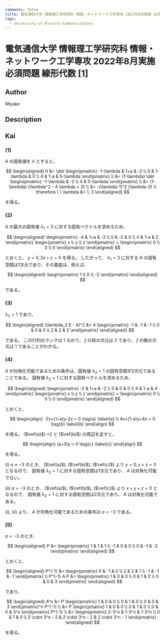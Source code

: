 ```yaml
---
comments: false
title: 電気通信大学 情報理工学研究科 情報・ネットワーク工学専攻 2022年8月実施 必須問題 線形代数 [1]
tags:
  - University-of-Electro-Communications 
---
```

# 電気通信大学 情報理工学研究科 情報・ネットワーク工学専攻 2022年8月実施 必須問題 線形代数 \[1\]

## **Author**
Miyake

## **Description**

## **Kai**
### (1)
$A$ の固有値を $\lambda$ とすると、

$$
  \begin{aligned}
  0
  &= \det \begin{pmatrix}
  -1-\lambda & 1+a & -2 \\ 0 & 1-\lambda & 0 \\ 4 & 1-a & 5-\lambda \end{pmatrix}
  \\
  &= (1-\lambda) \det \begin{pmatrix} -1-\lambda & -2 \\ 4 & 5-\lambda \end{pmatrix}
  \\
  &= (1-\lambda) (\lambda^2 - 4 \lambda + 3)
  \\
  &= -(\lambda-1)^2 (\lambda-3)
  \\
  \therefore \ \ 
  \lambda &= 1, 3
  \end{aligned}
$$

を得る。

### (2)
$A$ の最大の固有値 $\lambda_1 = 3$ に対する固有ベクトルを求めるため、

$$
  \begin{aligned}
  \begin{pmatrix} -4 & 1+a & -2 \\ 0 & -2 & 0 \\ 4 & 1-a & 2 \end{pmatrix}
  \begin{pmatrix} x \\ y \\ z \end{pmatrix}
  = \begin{pmatrix} 0 \\ 0 \\ 0 \end{pmatrix}
  \end{aligned}
$$

とおくと、 $y=0, 2x+z=0$ を得る。
したがって、 $\lambda_1=3$ に対する $A$ の固有空間は1次元であり、その基底は、例えば、

$$
  \begin{aligned}
  \begin{pmatrix} 1 \\ 0 \\ -2 \end{pmatrix}
  \end{aligned}
$$

である。

### (3)
$\lambda_2 = 1$ であり、

$$
  \begin{aligned}
  (\lambda_2 E - A)^2
  &= 4 \begin{pmatrix} -1 & -1 & -1 \\ 0 & 0 & 0 \\ 2 & 2 & 2 \end{pmatrix}
  \end{aligned}
$$

である。
この行列のランクは $1$ なので、
$f$ の核の次元は $2$ であり、 $f$ の像の次元は $1$ であることがわかる。

### (4)
$A$ が対角化可能であるための条件は、固有値 $\lambda_2=1$ の固有空間が2次元であることである。
固有値 $\lambda_2 = 1$ に対する固有ベクトルを求めるため、

$$
  \begin{aligned}
  \begin{pmatrix} -2 & 1+a & -2 \\ 0 & 0 & 0 \\ 4 & 1-a & 4 \end{pmatrix}
  \begin{pmatrix} x \\ y \\ z \end{pmatrix}
  = \begin{pmatrix} 0 \\ 0 \\ 0 \end{pmatrix}
  \end{aligned}
$$

とおくと、

$$
  \begin{align}
  -2x+(1+a)y-2z = 0 \tag{a} \label{a}
  \\
  4x+(1-a)y+4z = 0 \tag{b} \label{b}
  \end{align}
$$

を得る。
($\ref{a}$) $\times 2$ と ($\ref{b}$) の両辺を足すと、

$$
  \begin{align}
  (a+3)y = 0 \tag{c} \label{c}
  \end{align}
$$

を得る。

(i) $a \ne -3$ のとき、 ($\ref{a}$), ($\ref{b}$), ($\ref{c}$) より $y=0, x+z=0$ となるので、
固有値 $\lambda_2=1$ に対する固有空間は1次元であり、 $A$ は対角化可能でない。

(ii) $a = -3$ のとき、 ($\ref{a}$), ($\ref{b}$), ($\ref{c}$) より $x+y+z=0$ となるので、
固有値 $\lambda_2=1$ に対する固有空間は2次元であり、 $A$ は対角化可能である。

(i), (ii) より、 $A$ が対角化可能であるための条件は $a=-3$ である。

### (5)
$a=-3$ のとき、

$$
  \begin{aligned}
  P &= \begin{pmatrix} 1 & 1 & 1 \\ -1 & 0 & 0 \\ 0 & -1 & -2 \end{pmatrix}
  \end{aligned}
$$

とおくと、

$$
  \begin{aligned}
  P^{-1} &= \begin{pmatrix} 0 & -1 & 0 \\ 2 & 2 & 1 \\ -1 & -1 & -1 \end{pmatrix}
  \\
  P^{-1} A P &= \begin{pmatrix} 1 & 0 & 0 \\ 0 & 1 & 0 \\ 0 & 0 & 3 \end{pmatrix}
  \end{aligned}
$$

であり、

$$
  \begin{aligned}
  A^n
  &= P \begin{pmatrix} 1 & 0 & 0 \\ 0 & 1 & 0 \\ 0 & 0 & 3 \end{pmatrix}^n P^{-1}
  \\
  &= P \begin{pmatrix} 1 & 0 & 0 \\ 0 & 1 & 0 \\ 0 & 0 & 3^n \end{pmatrix} P^{-1}
  \\
  &= \begin{pmatrix} 2-3^n & 1-3^n & 1-3^n \\ 0 & 1 & 0 \\
  2 \cdot 3^n - 2 & 2 \cdot 3^n - 2 & 2 \cdot 3^n - 1 \end{pmatrix}
  \end{aligned}
$$

を得る。
